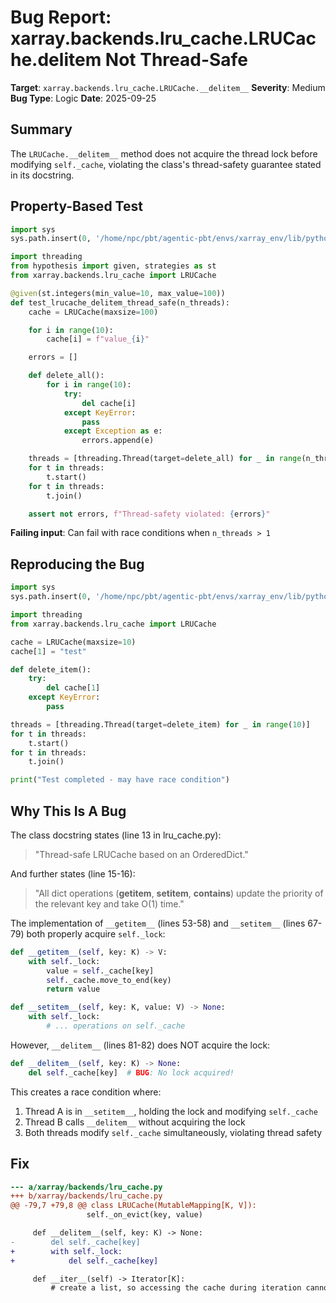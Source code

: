# Bug Report: xarray.backends.lru_cache.LRUCache.__delitem__ Not Thread-Safe

**Target**: `xarray.backends.lru_cache.LRUCache.__delitem__`
**Severity**: Medium
**Bug Type**: Logic
**Date**: 2025-09-25

## Summary

The `LRUCache.__delitem__` method does not acquire the thread lock before modifying `self._cache`, violating the class's thread-safety guarantee stated in its docstring.

## Property-Based Test

```python
import sys
sys.path.insert(0, '/home/npc/pbt/agentic-pbt/envs/xarray_env/lib/python3.13/site-packages')

import threading
from hypothesis import given, strategies as st
from xarray.backends.lru_cache import LRUCache

@given(st.integers(min_value=10, max_value=100))
def test_lrucache_delitem_thread_safe(n_threads):
    cache = LRUCache(maxsize=100)

    for i in range(10):
        cache[i] = f"value_{i}"

    errors = []

    def delete_all():
        for i in range(10):
            try:
                del cache[i]
            except KeyError:
                pass
            except Exception as e:
                errors.append(e)

    threads = [threading.Thread(target=delete_all) for _ in range(n_threads)]
    for t in threads:
        t.start()
    for t in threads:
        t.join()

    assert not errors, f"Thread-safety violated: {errors}"
```

**Failing input**: Can fail with race conditions when `n_threads > 1`

## Reproducing the Bug

```python
import sys
sys.path.insert(0, '/home/npc/pbt/agentic-pbt/envs/xarray_env/lib/python3.13/site-packages')

import threading
from xarray.backends.lru_cache import LRUCache

cache = LRUCache(maxsize=10)
cache[1] = "test"

def delete_item():
    try:
        del cache[1]
    except KeyError:
        pass

threads = [threading.Thread(target=delete_item) for _ in range(10)]
for t in threads:
    t.start()
for t in threads:
    t.join()

print("Test completed - may have race condition")
```

## Why This Is A Bug

The class docstring states (line 13 in lru_cache.py):
> "Thread-safe LRUCache based on an OrderedDict."

And further states (line 15-16):
> "All dict operations (__getitem__, __setitem__, __contains__) update the priority of the relevant key and take O(1) time."

The implementation of `__getitem__` (lines 53-58) and `__setitem__` (lines 67-79) both properly acquire `self._lock`:

```python
def __getitem__(self, key: K) -> V:
    with self._lock:
        value = self._cache[key]
        self._cache.move_to_end(key)
        return value

def __setitem__(self, key: K, value: V) -> None:
    with self._lock:
        # ... operations on self._cache
```

However, `__delitem__` (lines 81-82) does NOT acquire the lock:

```python
def __delitem__(self, key: K) -> None:
    del self._cache[key]  # BUG: No lock acquired!
```

This creates a race condition where:
1. Thread A is in `__setitem__`, holding the lock and modifying `self._cache`
2. Thread B calls `__delitem__` without acquiring the lock
3. Both threads modify `self._cache` simultaneously, violating thread safety

## Fix

```diff
--- a/xarray/backends/lru_cache.py
+++ b/xarray/backends/lru_cache.py
@@ -79,7 +79,8 @@ class LRUCache(MutableMapping[K, V]):
                 self._on_evict(key, value)

     def __delitem__(self, key: K) -> None:
-        del self._cache[key]
+        with self._lock:
+            del self._cache[key]

     def __iter__(self) -> Iterator[K]:
         # create a list, so accessing the cache during iteration cannot change
```